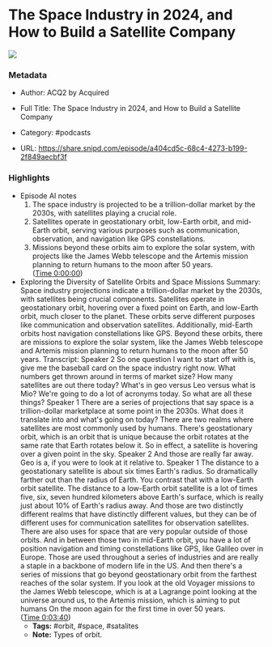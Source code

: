 # The Space Industry in 2024, and How to Build a Satellite Company

![](https://wsrv.nl/?url=https%3A%2F%2Fimg.transistor.fm%2FdNnf6LpAQWE0wpAoTx8uJ_UxFunnfOPHNZNgYIvAjcY%2Frs%3Afill%3A3000%3A3000%3A1%2Fq%3A60%2FaHR0cHM6Ly9pbWct%2FdXBsb2FkLXByb2R1%2FY3Rpb24udHJhbnNp%2Fc3Rvci5mbS9zaG93%2FLzQwNjY1LzE2OTE0%2FMjk2ODItYXJ0d29y%2Fay5qcGc.jpg&w=100&h=100)

### Metadata

- Author: ACQ2 by Acquired
- Full Title: The Space Industry in 2024, and How to Build a Satellite Company
- Category: #podcasts



- URL: https://share.snipd.com/episode/a404cd5c-68c4-4273-b199-2f849aecbf3f

### Highlights

- Episode AI notes
  1. The space industry is projected to be a trillion-dollar market by the 2030s, with satellites playing a crucial role.
  2. Satellites operate in geostationary orbit, low-Earth orbit, and mid-Earth orbit, serving various purposes such as communication, observation, and navigation like GPS constellations.
  3. Missions beyond these orbits aim to explore the solar system, with projects like the James Webb telescope and the Artemis mission planning to return humans to the moon after 50 years. ([Time 0:00:00](https://share.snipd.com/episode-takeaways/c31c9d91-2961-472c-bb45-cafc27a6b4f3))
- Exploring the Diversity of Satellite Orbits and Space Missions
  Summary:
  Space industry projections indicate a trillion-dollar market by the 2030s, with satellites being crucial components.
  Satellites operate in geostationary orbit, hovering over a fixed point on Earth, and low-Earth orbit, much closer to the planet. These orbits serve different purposes like communication and observation satellites.
  Additionally, mid-Earth orbits host navigation constellations like GPS.
  Beyond these orbits, there are missions to explore the solar system, like the James Webb telescope and Artemis mission planning to return humans to the moon after 50 years.
  Transcript:
  Speaker 2
  So one question I want to start off with is, give me the baseball card on the space industry right now. What numbers get thrown around in terms of market size? How many satellites are out there today? What's in geo versus Leo versus what is Mio? We're going to do a lot of acronyms today. So what are all these things?
  Speaker 1
  There are a series of projections that say space is a trillion-dollar marketplace at some point in the 2030s. What does it translate into and what's going on today? There are two realms where satellites are most commonly used by humans. There's geostationary orbit, which is an orbit that is unique because the orbit rotates at the same rate that Earth rotates below it. So in effect, a satellite is hovering over a given point in the sky.
  Speaker 2
  And those are really far away. Geo is a, if you were to look at it relative to.
  Speaker 1
  The distance to a geostationary satellite is about six times Earth's radius. So dramatically farther out than the radius of Earth. You contrast that with a low-Earth orbit satellite. The distance to a low-Earth orbit satellite is a lot of times five, six, seven hundred kilometers above Earth's surface, which is really just about 10% of Earth's radius away. And those are two distinctly different realms that have distinctly different values, but they can be of different uses for communication satellites for observation satellites. There are also uses for space that are very popular outside of those orbits. And in between those two in mid-Earth orbit, you have a lot of position navigation and timing constellations like GPS, like Galileo over in Europe. Those are used throughout a series of industries and are really a staple in a backbone of modern life in the US. And then there's a series of missions that go beyond geostationary orbit from the farthest reaches of the solar system. If you look at the old Voyager missions to the James Webb telescope, which is at a Lagrange point looking at the universe around us, to the Artemis mission, which is aiming to put humans On the moon again for the first time in over 50 years. ([Time 0:03:40](https://share.snipd.com/snip/d4f89a31-3d60-4590-9ca3-c88878b38d24))
    - **Tags:** #orbit, #space, #satalites
    - **Note:** Types of orbit.

